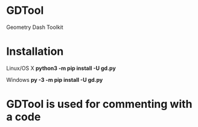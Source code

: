 # GDTool
Geometry Dash Toolkit


# Installation
Linux/OS X
**python3 -m pip install -U gd.py**

Windows
**py -3 -m pip install -U gd.py**

# GDTool is used for commenting with a code
